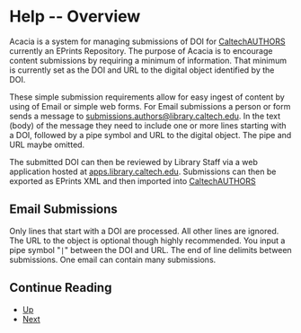Help -- Overview
================

Acacia is a system for managing submissions of DOI for
[CaltechAUTHORS](https://authors.library.caltech.edu) currently
an EPrints Repository. The purpose of Acacia is to encourage content
submissions by requiring a minimum of information. That minimum is
currently set as the DOI and URL to the digital object identified
by the DOI.

These simple submission requirements allow for easy ingest of
content by using of Email or simple web forms. For Email submissions
a person or form sends a message to
[submissions.authors@library.caltech.edu](email:submissions.authors@library.caltech.edu). In the text (body) of the message they need to
include one or more lines starting  with a DOI, followed by
a pipe symbol and URL to the digital object. The pipe and
URL maybe omitted.

The submitted DOI can then be reviewed by Library Staff
via a web application hosted at [apps.library.caltech.edu](https://apps.library.caltech.edu/acacia).  Submissions can then be exported 
as EPrints XML and then imported into [CaltechAUTHORS](https://authors.library.caltech.edu)


Email Submissions
-----------------

Only lines that start with a DOI are processed. All other lines
are ignored. The URL to the object is optional though highly recommended.
You input a pipe symbol "`|`" between the DOI and URL. The end of line
delimits between submissions. One email can contain many submissions.

<div class="paging">

Continue Reading
----------------

- [Up](./ "Table of Contents")
- [Next](add-a-doi.html "Adding a DOI")

</div>
